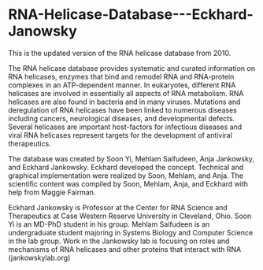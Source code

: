 # RNA-Helicase-Database---Eckhard-Janowsky

This is the updated version of the RNA helicase database from 2010.

The RNA helicase database provides systematic and curated information on RNA helicases, enzymes that bind and remodel RNA and RNA-protein complexes in an ATP-dependent manner. In eukaryotes, different RNA helicases are involved in essentially all aspects of RNA metabolism. RNA helicases are also found in bacteria and in many viruses. Mutations and deregulation of RNA helicases have been linked to numerous diseases including cancers, neurological diseases, and developmental defects. Several helicases are important host-factors for infectious diseases and viral RNA helicases represent targets for the development of antiviral therapeutics.

The database was created by Soon Yi, Mehlam Saifudeen, Anja Jankowsky, and Eckhard Jankowsky. Eckhard developed the concept. Technical and graphical implementation were realized by Soon, Mehlam, and Anja. The scientific content was compiled by Soon, Mehlam, Anja, and Eckhard with help from Maggie Fairman.

Eckhard Jankowsky is Professor at the Center for RNA Science and Therapeutics at Case Western Reserve University in Cleveland, Ohio. Soon Yi is an MD-PhD student in his group. Mehlam Saifudeen is an undergraduate student majoring in Systems Biology and Computer Science in the lab group. Work in the Jankowsky lab is focusing on roles and mechanisms of RNA helicases and other proteins that interact with RNA (jankowskylab.org)
